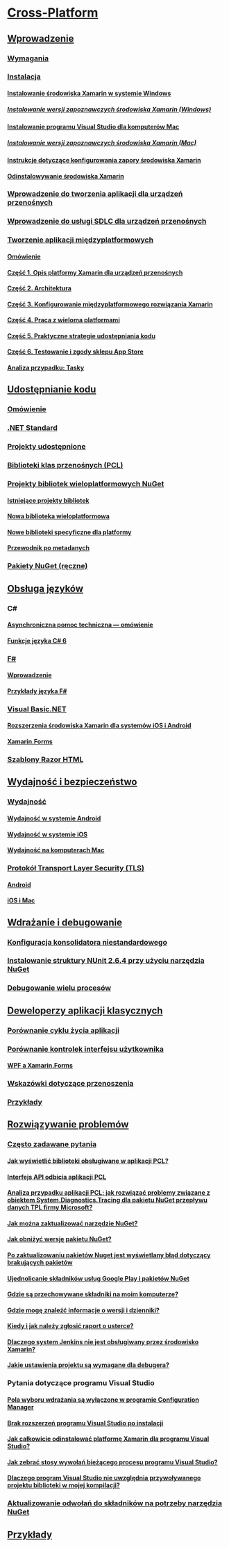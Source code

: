 # [Cross-Platform](index.yml)
## [Wprowadzenie](get-started/index.md)
### [Wymagania](get-started/requirements.md)
### [Instalacja](get-started/installation/index.md)
#### [Instalowanie środowiska Xamarin w systemie Windows](get-started/installation/windows.md)
##### [Instalowanie wersji zapoznawczych środowiska Xamarin (Windows)](get-started/installation/windows-preview.md)
#### [Instalowanie programu Visual Studio dla komputerów Mac](/visualstudio/mac/installation/)
##### [Instalowanie wersji zapoznawczych środowiska Xamarin (Mac)](/visualstudio/mac/update/)
#### [Instrukcje dotyczące konfigurowania zapory środowiska Xamarin](get-started/installation/firewall.md)
#### [Odinstalowywanie środowiska Xamarin](get-started/installation/uninstalling-xamarin.md)
### [Wprowadzenie do tworzenia aplikacji dla urządzeń przenośnych](get-started/introduction-to-mobile-development.md)
### [Wprowadzenie do usługi SDLC dla urządzeń przenośnych](get-started/introduction-to-mobile-sdlc.md)

### [Tworzenie aplikacji międzyplatformowych](app-fundamentals/building-cross-platform-applications/index.md)
#### [Omówienie](app-fundamentals/building-cross-platform-applications/overview.md)
#### [Część 1. Opis platformy Xamarin dla urządzeń przenośnych](app-fundamentals/building-cross-platform-applications/understanding-the-xamarin-mobile-platform.md)
#### [Część 2. Architektura](app-fundamentals/building-cross-platform-applications/architecture.md)
#### [Część 3. Konfigurowanie międzyplatformowego rozwiązania Xamarin](app-fundamentals/building-cross-platform-applications/setting-up-a-xamarin-cross-platform-solution.md)
#### [Część 4. Praca z wieloma platformami](app-fundamentals/building-cross-platform-applications/platform-divergence-abstraction-divergent-implementation.md)
#### [Część 5. Praktyczne strategie udostępniania kodu](app-fundamentals/building-cross-platform-applications/practical-code-sharing-strategies.md)
#### [Część 6. Testowanie i zgody sklepu App Store](app-fundamentals/building-cross-platform-applications/testing-and-app-store-approvals.md)
#### [Analiza przypadku: Tasky](app-fundamentals/building-cross-platform-applications/case-study-tasky.md)

## [Udostępnianie kodu](app-fundamentals/index.md)
### [Omówienie](app-fundamentals/code-sharing.md)
### [.NET Standard](app-fundamentals/net-standard.md)
### [Projekty udostępnione](app-fundamentals/shared-projects.md)
### [Biblioteki klas przenośnych (PCL)](app-fundamentals/pcl.md)
### [Projekty bibliotek wieloplatformowych NuGet](app-fundamentals/nuget-multiplatform-libraries/index.md)
#### [Istniejące projekty bibliotek](app-fundamentals/nuget-multiplatform-libraries/existing-library.md)
#### [Nowa biblioteka wieloplatformowa](app-fundamentals/nuget-multiplatform-libraries/single-codebase.md)
#### [Nowe biblioteki specyficzne dla platformy](app-fundamentals/nuget-multiplatform-libraries/platform-specific.md)
#### [Przewodnik po metadanych](app-fundamentals/nuget-multiplatform-libraries/metadata.md)
### [Pakiety NuGet (ręczne)](app-fundamentals/nuget-manual.md)

## [Obsługa języków](platform/index.md)

### C#
#### [Asynchroniczna pomoc techniczna — omówienie](platform/async.md)
#### [Funkcje języka C# 6](platform/csharp-six.md)
### [F#](platform/fsharp/index.md)
#### [Wprowadzenie](platform/fsharp/overview.md)
#### [Przykłady języka F#](platform/fsharp/samples.md)
### [Visual Basic.NET](platform/visual-basic/index.md)
#### [Rozszerzenia środowiska Xamarin dla systemów iOS i Android](platform/visual-basic/native-apps.md)
#### [Xamarin.Forms](platform/visual-basic/xamarin-forms.md)
### [Szablony Razor HTML](platform/razor-html-templates/index.md)

## [Wydajność i bezpieczeństwo](deploy-test/performance.md)
### [Wydajność](deploy-test/memory-perf-best-practices.md)
#### [Wydajność w systemie Android](~/android/deploy-test/performance.md?context=xamarin/cross-platform)
#### [Wydajność w systemie iOS](~/ios/deploy-test/performance.md?context=xamarin/cross-platform)
#### [Wydajność na komputerach Mac](~/mac/deploy-test/performance.md?context=xamarin/cross-platform)
### [Protokół Transport Layer Security (TLS)](app-fundamentals/transport-layer-security.md)
#### [Android](~/android/app-fundamentals/http-stack.md?context=xamarin/cross-platform)
#### [iOS i Mac](~/cross-platform/macios/http-stack.md?context=xamarin/cross-platform)
## [Wdrażanie i debugowanie](deploy-test/index.md)
### [Konfiguracja konsolidatora niestandardowego](deploy-test/linker.md)
### [Instalowanie struktury NUnit 2.6.4 przy użyciu narzędzia NuGet](deploy-test/installing-nunit-using-nuget.md)
### [Debugowanie wielu procesów](deploy-test/multi-process-debugging.md)

## [Deweloperzy aplikacji klasycznych](desktop/index.md)
### [Porównanie cyklu życia aplikacji](desktop/lifecycle.md)
### [Porównanie kontrolek interfejsu użytkownika](desktop/controls/index.md)
#### [WPF a Xamarin.Forms](desktop/controls/wpf.md)
### [Wskazówki dotyczące przenoszenia](desktop/porting.md)
### [Przykłady](desktop/samples.md)

## [Rozwiązywanie problemów](troubleshooting/index.md)
### [Często zadawane pytania](troubleshooting/questions/index.md)
#### [Jak wyświetlić biblioteki obsługiwane w aplikacji PCL?](troubleshooting/questions/pcl-support-libraries.md)
#### [Interfejs API odbicia aplikacji PCL](troubleshooting/questions/pcl-reflection.md)
#### [Analiza przypadku aplikacji PCL: jak rozwiązać problemy związane z obiektem System.Diagnostics.Tracing dla pakietu NuGet przepływu danych TPL firmy Microsoft?](troubleshooting/questions/pcl-case-study.md)
#### [Jak można zaktualizować narzędzie NuGet?](troubleshooting/questions/nuget-update.md)
#### [Jak obniżyć wersję pakietu NuGet?](troubleshooting/questions/nuget-package-downgrade.md)
#### [Po zaktualizowaniu pakietów Nuget jest wyświetlany błąd dotyczący brakujących pakietów](troubleshooting/questions/nuget-packages-missing.md)
#### [Ujednolicanie składników usług Google Play i pakietów NuGet](troubleshooting/questions/gps-components-nuget.md)
#### [Gdzie są przechowywane składniki na moim komputerze?](troubleshooting/questions/component-storage.md)
#### [Gdzie mogę znaleźć informacje o wersji i dzienniki?](troubleshooting/questions/version-logs.md)
#### [Kiedy i jak należy zgłosić raport o usterce?](troubleshooting/questions/howto-file-bug.md)
#### [Dlaczego system Jenkins nie jest obsługiwany przez środowisko Xamarin?](troubleshooting/questions/xamarin-jenkins.md)
#### [Jakie ustawienia projektu są wymagane dla debugera?](troubleshooting/questions/debugger-settings.md)

### Pytania dotyczące programu Visual Studio
#### [Pola wyboru wdrażania są wyłączone w programie Configuration Manager](troubleshooting/questions/deploy-checkboxes.md)
#### [Brak rozszerzeń programu Visual Studio po instalacji](troubleshooting/questions/missing-vs-extensions.md)
#### [Jak całkowicie odinstalować platformę Xamarin dla programu Visual Studio?](troubleshooting/questions/uninstall-xamarin-vs.md)
#### [Jak zebrać stosy wywołań bieżącego procesu programu Visual Studio?](troubleshooting/questions/vs-callstack.md)
#### [Dlaczego program Visual Studio nie uwzględnia przywoływanego projektu biblioteki w mojej kompilacji?](troubleshooting/questions/vs-config-manager.md)

### [Aktualizowanie odwołań do składników na potrzeby narzędzia NuGet](troubleshooting/component-nuget.md)
## [Przykłady](samples/index.yml)
